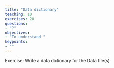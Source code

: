 ```yaml
---
title: "Data dictionary"
teaching: 10
exercises: 20
questions:
- "?"
objectives:
- "To understand "
keypoints:
- ""
---
```


Exercise: Write a data dictionary for the Data file(s)
